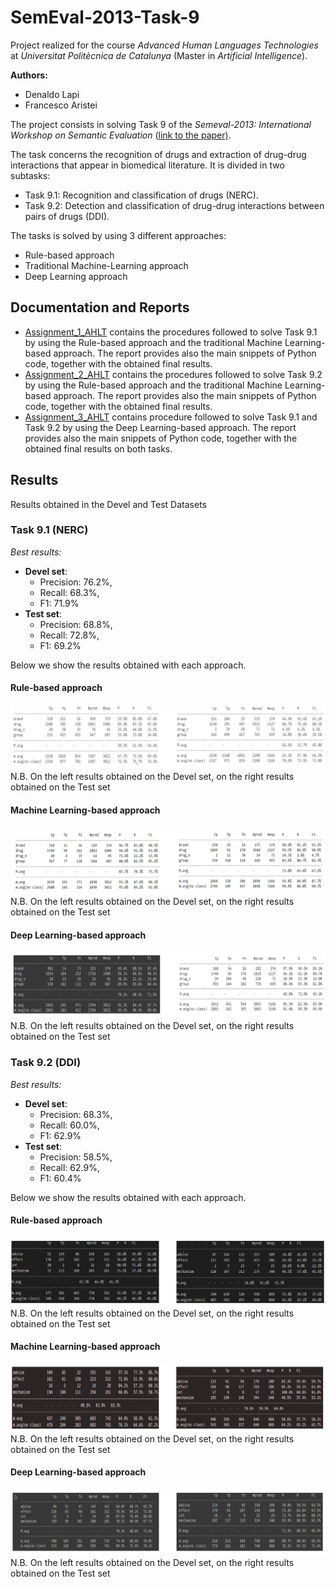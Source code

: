 
# SemEval-2013-Task-9
Project realized for the course *Advanced Human Languages Technologies* at *Universitat Politècnica de Catalunya* (Master in *Artificial Intelligence*).

**Authors:**
- Denaldo Lapi
- Francesco Aristei


The project consists in solving Task 9 of the *Semeval-2013: International Workshop on Semantic Evaluation* ([link to the paper)](https://aclanthology.org/S13-2056/).

The task concerns the recognition of drugs and extraction of drug-drug interactions that appear in biomedical literature. It is divided in two subtasks:

-   Task 9.1: Recognition and classification of drugs (NERC).
-   Task 9.2: Detection and classification of drug-drug interactions between pairs of drugs (DDI).

The tasks is solved by using 3 different approaches:

 - Rule-based approach
 - Traditional Machine-Learning approach
 - Deep Learning approach
 

## Documentation and Reports

 - [Assignment_1_AHLT](https://github.com/denaldo98/SemEval-2013-Task-9/blob/main/Assignment_1_AHLT.pdf) contains the procedures followed to solve Task 9.1 by using the Rule-based approach and the traditional Machine Learning-based approach. The report provides also the main snippets of Python code, together with the obtained final results.
 - [Assignment_2_AHLT](https://github.com/denaldo98/SemEval-2013-Task-9/blob/main/Assignment_2_AHLT.pdf) contains the procedures followed to solve Task 9.2 by using the Rule-based approach and the traditional Machine Learning-based approach. The report provides also the main snippets of Python code, together with the obtained final results.
- [Assignment_3_AHLT](https://github.com/denaldo98/SemEval-2013-Task-9/blob/main/Assignment_3_AHLT.pdf) contains procedure followed to solve  Task 9.1 and Task 9.2 by using the Deep Learning-based approach. The report provides also the main snippets of Python code, together with the obtained final results on both tasks.

## Results
Results obtained in the Devel and Test Datasets 

### Task 9.1 (NERC)
*Best results:* 
-   **Devel set**: 
	- Precision: 76.2%, 
	- Recall: 68.3%, 
	- F1: 71.9%
-   **Test set**: 
	- Precision: 68.8%, 
	- Recall: 72.8%, 
	- F1: 69.2%

Below we show the results obtained with each approach.
#### Rule-based approach
![Perfomance on the devel dataset (on the left) and on the test dataset (on the right](https://github.com/denaldo98/SemEval-2013-Task-9/blob/main/results/9.1_rule_based.PNG)
N.B. On the left results obtained on the Devel set, on the right results obtained on the Test set

#### Machine Learning-based approach
![Perfomance on the devel dataset (on the left) and on the test dataset (on the right](https://github.com/denaldo98/SemEval-2013-Task-9/blob/main/results/9.1_ml_based.PNG)
N.B. On the left results obtained on the Devel set, on the right results obtained on the Test set
#### Deep Learning-based approach
![Perfomance on the devel dataset (on the left) and on the test dataset (on the right](https://github.com/denaldo98/SemEval-2013-Task-9/blob/main/results/9.1_dl_based.PNG)
N.B. On the left results obtained on the Devel set, on the right results obtained on the Test set

### Task 9.2 (DDI)
*Best results:* 
-   **Devel set**: 
	- Precision: 68.3%, 
	- Recall: 60.0%, 
	- F1: 62.9%
-   **Test set**: 
	- Precision: 58.5%, 
	- Recall: 62.9%, 
	- F1: 60.4%

Below we show the results obtained with each approach.
#### Rule-based approach
![Perfomance on the devel dataset (on the left) and on the test dataset (on the right](https://github.com/denaldo98/SemEval-2013-Task-9/blob/main/results/9.2_rule_based.PNG)
N.B. On the left results obtained on the Devel set, on the right results obtained on the Test set
#### Machine Learning-based approach
![Perfomance on the devel dataset (on the left) and on the test dataset (on the right](https://github.com/denaldo98/SemEval-2013-Task-9/blob/main/results/9.2_ml_based.PNG)
N.B. On the left results obtained on the Devel set, on the right results obtained on the Test set
#### Deep Learning-based approach
![Perfomance on the devel dataset (on the left) and on the test dataset (on the right](https://github.com/denaldo98/SemEval-2013-Task-9/blob/main/results/9.2_dl_based.PNG)
N.B. On the left results obtained on the Devel set, on the right results obtained on the Test set
